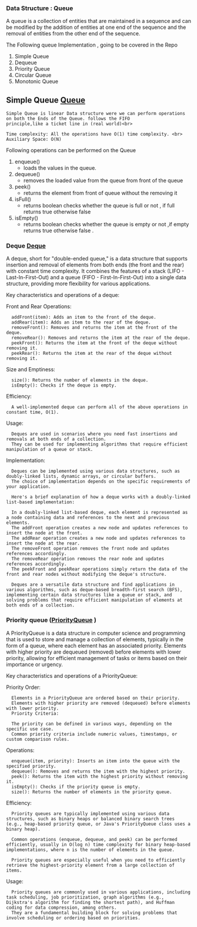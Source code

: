 ### Data Structure : Queue

A queue is a collection of entities that are maintained in a sequence and can be modified by the addition of entities at
one
end of the sequence and the removal of entities from the other end of the sequence.

The Following queue Implementation , going to be covered in the Repo

  <ol>
    <li>Simple Queue</li>
    <li>Dequeue</li>
    <li>Priority Queue</li>
    <li>Circular Queue</li>
    <li>Monotonic Queue</li>
  </ol>

## Simple Queue <a href="Queue.java">Queue</a>

    Simple Queue is linear Data structure were we can perform operations on both the Ends of the Queue. follows the FIFO
    principle,like a ticket line in (real world)<br>    

    Time complexity: All the operations have O(1) time complexity. <br>
    Auxiliary Space: O(N)

Following operations can be performed on the Queue   <br>

1. enqueue()
   - loads the values in the queue.<br>
2. dequeue()
    - removes the loaded value from the queue from front of the queue  <br>
3. peek()
    - returns the element from front of queue without the removing it   <br>
4. isFull()
    - returns boolean checks whether the queue is full or not , if full returns true otherwise false  <br>
5. isEmpty()
    - returns boolean checks whether the queue is empty or not ,if empty returns true otherwise false . <br>

### Deque <a href="Deque.java">Deque</a>

A deque, short for "double-ended queue," is a data structure that supports insertion and removal of elements from both
ends (the front and the rear) with constant time complexity. It combines the features of a stack (LIFO -
Last-In-First-Out) and a queue (FIFO - First-In-First-Out) into a single data structure, providing more flexibility for
various applications.

Key characteristics and operations of a deque:

Front and Rear Operations:

      addFront(item): Adds an item to the front of the deque.
      addRear(item): Adds an item to the rear of the deque.
      removeFront(): Removes and returns the item at the front of the deque.
      removeRear(): Removes and returns the item at the rear of the deque.
      peekFront(): Returns the item at the front of the deque without removing it.
      peekRear(): Returns the item at the rear of the deque without removing it.

Size and Emptiness:

      size(): Returns the number of elements in the deque.
      isEmpty(): Checks if the deque is empty.

Efficiency:

      A well-implemented deque can perform all of the above operations in constant time, O(1).

Usage:

      Deques are used in scenarios where you need fast insertions and removals at both ends of a collection.
      They can be used for implementing algorithms that require efficient manipulation of a queue or stack.

Implementation:

      Deques can be implemented using various data structures, such as doubly-linked lists, dynamic arrays, or circular buffers.
      The choice of implementation depends on the specific requirements of your application.

      Here's a brief explanation of how a deque works with a doubly-linked list-based implementation:

      In a doubly-linked list-based deque, each element is represented as a node containing data and references to the next and previous elements.
      The addFront operation creates a new node and updates references to insert the node at the front.
      The addRear operation creates a new node and updates references to insert the node at the rear.
      The removeFront operation removes the front node and updates references accordingly.
      The removeRear operation removes the rear node and updates references accordingly.
      The peekFront and peekRear operations simply return the data of the front and rear nodes without modifying the deque's structure.

      Deques are a versatile data structure and find applications in various algorithms, such as deque-based breadth-first search (BFS), implementing certain data structures like a queue or stack, and solving problems that require efficient manipulation of elements at both ends of a collection.

### Priority queue (<a href="PriorityQueue.java">PriorityQueue</a> )

A PriorityQueue is a data structure in computer science and programming that is used to store and manage a collection of
elements, typically in the form of a queue, where each element has an associated priority. Elements with higher priority
are dequeued (removed) before elements with lower priority, allowing for efficient management of tasks or items based on
their importance or urgency.

Key characteristics and operations of a PriorityQueue:

Priority Order:

      Elements in a PriorityQueue are ordered based on their priority.
      Elements with higher priority are removed (dequeued) before elements with lower priority.
      Priority Criteria:
    
      The priority can be defined in various ways, depending on the specific use case.
      Common priority criteria include numeric values, timestamps, or custom comparison rules.

Operations:

      enqueue(item, priority): Inserts an item into the queue with the specified priority.
      dequeue(): Removes and returns the item with the highest priority.
      peek(): Returns the item with the highest priority without removing it.
      isEmpty(): Checks if the priority queue is empty.
      size(): Returns the number of elements in the priority queue.

Efficiency:

      Priority queues are typically implemented using various data structures, such as binary heaps or balanced binary search trees (e.g., heap-based priority queue, or Java's PriorityQueue class uses a binary heap).
    
      Common operations (enqueue, dequeue, and peek) can be performed efficiently, usually in O(log n) time complexity for binary heap-based implementations, where n is the number of elements in the queue.
    
      Priority queues are especially useful when you need to efficiently retrieve the highest-priority element from a large collection of items.

Usage:

      Priority queues are commonly used in various applications, including task scheduling, job prioritization, graph algorithms (e.g., Dijkstra's algorithm for finding the shortest path), and Huffman coding for data compression, among others.
      They are a fundamental building block for solving problems that involve scheduling or ordering based on priorities.